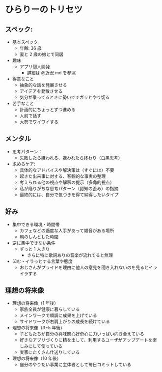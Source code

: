 # ひらりーのトリセツ

## スペック:

- 基本スペック
  - 年齢: 36 歳
  - 妻と 2 歳の娘とで同居
- 趣味
  - アプリ個人開発
    - 詳細は @近況.md を参照
- 得意なこと
  - 抽象的な話を発展させる
  - アイデアを発散させる
  - 気分が乗ってるときに勢いででガッとやり切る
- 苦手なこと
  - 計画的にちょっとずつ進める
  - 人前で話す
  - 大勢でワイワイする

## メンタル

- 思考パターン：
  - 失敗したら嫌われる、嫌われたら終わり（白黒思考）
- 求めるケア:
  - 具体的なアドバイスや解決策は（すぐには）不要
  - 起きた出来事に対する、客観的な事実の整理
  - 考えられる他の視点や解釈の提示（多角的視点）
  - 私が陥りがちな思考パターン（認知の歪み）の指摘
  - 最終的には、自分で気づきを得て納得したいタイプ

## 好み

- 集中できる環境・時間帯
  - カフェなどの適度な人手があって雑音がある場所
  - 朝のしんとした時間
- 逆に集中できない条件
  - ずっと 1 人きり
    - さらに特に歌詞ありの音楽が流れてると無理
- 凹む・イラっとする言葉や態度
  - おじさんがプライドを理由に他人の意見を聞き入れないのを見るとイライラする

## 理想の将来像

- 理想の将来像（1 年後）
  - 家族全員が健康に暮らしている
  - メインワークで順調に成果を上げている
  - サイドワークが右肩上がりの成長を続けている
- 理想の将来像（3~5 年後）
  - 子どもたちが自分の興味関心好奇心に力いっぱい向き合えている
  - 好きなアプリづくりに精を出して、利用するユーザがアップデートを楽しみにして使っている
  - 実家にたくさん仕送りしている
- 理想の将来像（10 年後）
  - 自分のやりたい事業に主体者として毎日コミットしている
